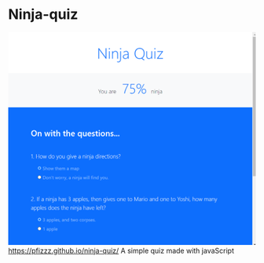# Ninja-quiz
![image](https://github.com/Pfizzz/ninja-quiz/blob/cac816b59640a71b57f8df6627149108f432ba3d/ss.png)
https://pfizzz.github.io/ninja-quiz/
A simple quiz made with javaScript
